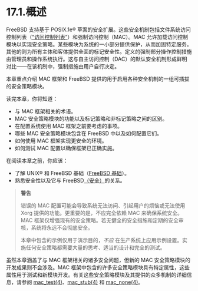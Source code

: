 # 17.1.概述

FreeBSD 支持基于 POSIX.1e® 草案的安全扩展。这些安全机制包括文件系统访问控制列表（[“访问控制列表”](https://docs.freebsd.org/en/books/handbook/security/index.html#fs-acl)）和强制访问控制（MAC）。MAC 允许加载访问控制模块以实现安全策略。某些模块为系统的一小部分提供保护，从而加固特定服务。其他的则为所有主体和客体提供全面的标记安全性。定义的强制部分操作控制措施由管理员和操作系统执行。这与自主访问控制（DAC）的默认安全机制形成鲜明对比——在该机制中，强制措施由用户自行决定。

本章重点介绍 MAC 框架和 FreeBSD 提供的用于启用各种安全机制的一组可插拔的安全策略模块。

读完本章，你将知道：

* 与 MAC 框架相关的术语。
* MAC 安全策略模块的功能以及标记策略和非标记策略之间的区别。
* 在配置系统使用 MAC 框架之前要考虑的事项。
* 哪些 MAC 安全策略模块包含在 FreeBSD 中以及如何配置它们。
* 如何使用 MAC 框架实现更安全的环境。
* 如何测试 MAC 配置以确保框架已正确实施。

在阅读本章之前，你应该：

* 了解 UNIX® 和 FreeBSD 基础（[FreeBSD 基础](https://docs.freebsd.org/en/books/handbook/basics/index.html#basics)）。
* 熟悉安全性以及它与 FreeBSD[（安全）](https://docs.freebsd.org/en/books/handbook/security/index.html#security)的关系。

>
> **警告**
>
>错误的 MAC 配置可能会导致系统无法访问、引起用户的烦恼或无法使用 Xorg 提供的功能。更重要的是，不应完全依赖 MAC 来确保系统安全。MAC 框架仅增强现有的安全策略。若无健全的安全措施和定期的安全审核，系统将永远不会彻底安全。
> 
> 本章中包含的示例仅用于演示目的，_不应_ 在生产系统上应用示例设置。实施任何安全策略都需要大量的思考、适当的设计和完全的测试。


虽然本章涵盖了与 MAC 框架相关的诸多安全问题，但新的 MAC 安全策略模块的开发成果则不会涉及。MAC 框架中包含的许多安全策略模块具有特定属性，这些属性用于测试和新模块开发。有关这些安全策略模块及其提供的众多机制的详细信息，请参阅 [mac\_test(4)](https://www.freebsd.org/cgi/man.cgi?query=mac\_stub\&sektion=4\&format=html)、[mac\_stub(4)](https://www.freebsd.org/cgi/man.cgi?query=mac_stub&sektion=4&format=html) 和 [mac\_none(4)](https://www.freebsd.org/cgi/man.cgi?query=mac\_none\&sektion=4\&format=html)。
